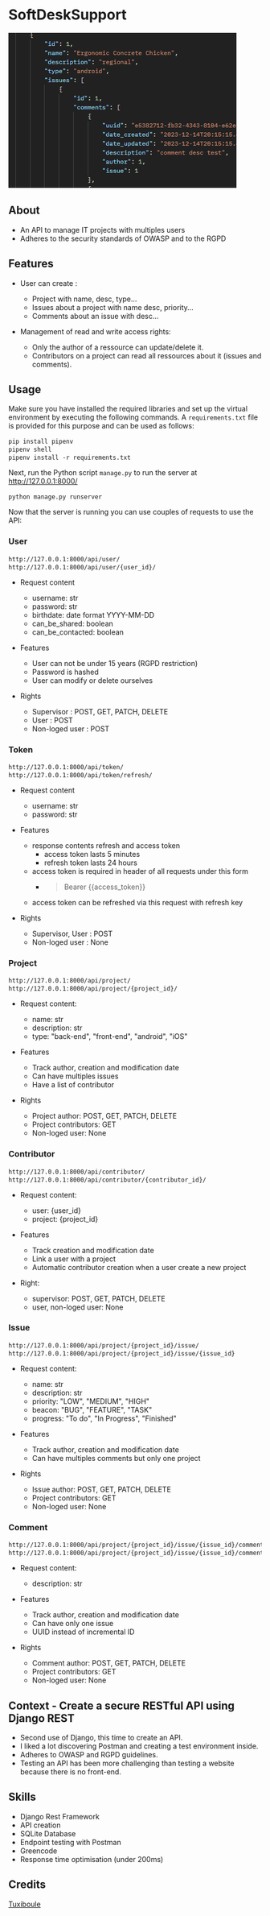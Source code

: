 # SoftDeskSupport
![](icon.png)

## About

- An API to manage IT projects with multiples users
- Adheres to the security standards of OWASP and to the RGPD

## Features

- User can create :
  - Project with name, desc, type...
  - Issues about a project with name desc, priority...
  - Comments about an issue with desc...

- Management of read and write access rights:
  - Only the author of a ressource can update/delete it.
  - Contributors on a project can read all ressources about it (issues and comments).

## Usage

Make sure you have installed the required libraries and set up the virtual environment by executing the following commands. 
A `requirements.txt` file is provided for this purpose and can be used as follows:

```
pip install pipenv
pipenv shell
pipenv install -r requirements.txt
```

Next, run the Python script `manage.py` to run the server at http://127.0.0.1:8000/

```
python manage.py runserver
```

Now that the server is running you can use couples of requests to use the API:

### User
```
http://127.0.0.1:8000/api/user/
http://127.0.0.1:8000/api/user/{user_id}/
```
- Request content
  - username: str
  - password: str
  - birthdate: date format YYYY-MM-DD
  - can_be_shared: boolean
  - can_be_contacted: boolean

- Features
  - User can not be under 15 years (RGPD restriction)
  - Password is hashed
  - User can modify or delete ourselves

- Rights
  - Supervisor : POST, GET, PATCH, DELETE
  - User : POST
  - Non-loged user : POST



### Token
```
http://127.0.0.1:8000/api/token/
http://127.0.0.1:8000/api/token/refresh/

```
- Request content
  - username: str
  - password: str

- Features
  - response contents refresh and access token
    - access token lasts 5 minutes
    - refresh token lasts 24 hours
  - access token is required in header of all requests under this form
    - > Bearer {{access_token}}
  - access token can be refreshed via this request with refresh key

- Rights
  - Supervisor, User : POST
  - Non-loged user : None

### Project
```
http://127.0.0.1:8000/api/project/
http://127.0.0.1:8000/api/project/{project_id}/
```
- Request content:
  - name: str
  - description: str
  - type: "back-end", "front-end", "android", "iOS"

- Features
  - Track author, creation and modification date
  - Can have multiples issues
  - Have a list of contributor

- Rights
  - Project author: POST, GET, PATCH, DELETE
  - Project contributors: GET
  - Non-loged user: None

### Contributor
```
http://127.0.0.1:8000/api/contributor/
http://127.0.0.1:8000/api/contributor/{contributor_id}/
```

- Request content:
  - user: {user_id}
  - project: {project_id}

- Features
  - Track creation and modification date
  - Link a user with a project
  - Automatic contributor creation when a user create a new project

- Right:
  - supervisor: POST, GET, PATCH, DELETE
  - user, non-loged user: None


### Issue
```
http://127.0.0.1:8000/api/project/{project_id}/issue/
http://127.0.0.1:8000/api/project/{project_id}/issue/{issue_id}
```
- Request content:
  - name: str
  - description: str
  - priority: "LOW", "MEDIUM", "HIGH"
  - beacon: "BUG", "FEATURE", "TASK"
  - progress: "To do", "In Progress", "Finished"

- Features
  - Track author, creation and modification date
  - Can have multiples comments but only one project

- Rights
  - Issue author: POST, GET, PATCH, DELETE
  - Project contributors: GET
  - Non-loged user: None

### Comment
```
http://127.0.0.1:8000/api/project/{project_id}/issue/{issue_id}/comment/
http://127.0.0.1:8000/api/project/{project_id}/issue/{issue_id}/comment/{comment_uuid}
```
- Request content:
  - description: str

- Features
  - Track author, creation and modification date
  - Can have only one issue
  - UUID instead of incremental ID

- Rights
  - Comment author: POST, GET, PATCH, DELETE
  - Project contributors: GET
  - Non-loged user: None


## Context - Create a secure RESTful API using Django REST

- Second use of Django, this time to create an API.
- I liked a lot discovering Postman and creating a test environment inside.
- Adheres to OWASP and RGPD guidelines.
- Testing an API has been more challenging than testing a website because there is no front-end.

## Skills

- Django Rest Framework
- API creation
- SQLite Database
- Endpoint testing with Postman
- Greencode
- Response time optimisation (under 200ms)

## Credits
[Tuxiboule](https://github.com/Tuxiboule)
